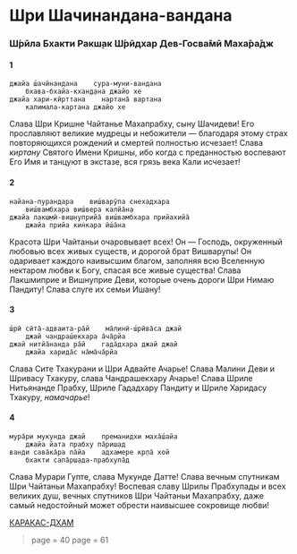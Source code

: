 # Шри Шачинандана-вандана

### Ш́рӣла Бхакти Ракш̣ак Ш́рӣдхар Дев-Госва̄мӣ Маха̄ра̄дж

#### 1

    джайа ш́ачӣнандана    сура-муни-вандана
        бхава-бхайа-кхан̣д̣ана джайо хе
    джайа хари-кӣрттана    нартана̄ вартана
        калимала-картана джайо хе

Слава Шри Кришне Чайтанье Махапрабху, сыну Шачидеви! Его прославляют великие мудрецы и небожители — благодаря этому страх повторяющихся рождений и смертей полностью исчезает! Слава *киртану* Святого Имени Кришны, ибо когда с преданностью воспевают Его Имя и танцуют в экстазе, вся грязь века Кали исчезает!

#### 2

    найана-пурандара    виш́варӯпа снехадхара
        виш́вамбхара виш́вера калйа̄н̣а
    джайа лакш̣мӣ-виш̣н̣уприйа̄ виш́вамбхара прийахийа̄
        джайа прийа кин̇кара ӣш́а̄на

Красота Шри Чайтаньи очаровывает всех! Он — Господь, окруженный любовью всех живых существ, и дорогой брат Вишварупы! Он одаривает каждого наивысшим благом, заполняя всю Вселенную нектаром любви к Богу, спасая все живые существа! Слава Лакшмиприе и Вишнуприе Деви, которые очень дороги Шри Нимаю Пандиту! Слава слуге их семьи Ишану!

#### 3

    ш́рӣ сӣта̄-адваита-ра̄й    ма̄линӣ-ш́рӣва̄са джай
        джай чандраш́екхара а̄ча̄рйа
    джай нитйа̄нанда ра̄й    гада̄дхара джай джай
        джайа харида̄с на̄ма̄ча̄рйа

Слава Сите Тхакурани и Шри Адвайте Ачарье! Слава Малини Деви и Шривасу Тхакуру, слава Чандрашекхару Ачарье! Слава Шриле Нитьянанде Прабху, Шриле Гададхару Пандиту и Шриле Харидасу Тхакуру, *намачарье*!

#### 4

    мура̄ри мукунда джай    преманидхи маха̄ш́айа
        джайа йата прабху па̄риш̣ад
    ванди сава̄ка̄ра па̄йа    адхамере кр̣па̄ хой
        бхакти сапа̄рш̣ада-прабхупа̄д

Слава Мурари Гупте, слава Мукунде Датте! Слава вечным спутникам Шри Чайтаньи Махапрабху! Воспевая славу Шрилы Прабхупады и всех великих душ, вечных спутников Шри Чайтаньи Махапрабху, даже самый недостойный может обрести наивысшее сокровище любви!


[КАРАКАС-ДХАМ](https://soundcloud.com/bharatimaharaj/shchsm-karakas-dzhaya)


> page = 40
> page = 61